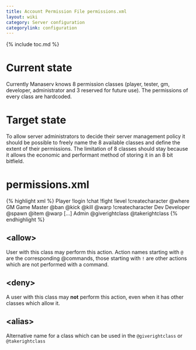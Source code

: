 ```yaml
---
title: Account Permission File permissions.xml
layout: wiki
category: Server configuration
categorylink: configuration
---
```

{% include toc.md %}

# Current state
Currently Manaserv knows 8 permission classes (player, tester, gm, developer, administrator and 3 reserved for future use). The permissions of every class are hardcoded.

# Target state
To allow server administrators to decide their server management policy it should be possible to freely name the 8 available classes and define the extent of their permissions. The limitation of 8 classes should stay because it allows the economic and performant method of storing it in an 8 bit bitfield.

# permissions.xml
{% highlight xml %}
<permissions>
 <class level="1">
  <alias>Player</alias>
  <allow>!login</allow>
  <allow>!chat</allow>
  <allow>!fight</allow>
  <allow>!level</allow>
  <allow>!createcharacter</allow>
  <allow>@where</allow>
 </class>
 <class level="2">
  <alias>GM</alias>
  <alias>Game Master</alias>
  <allow>@ban</allow>
  <allow>@kick</allow>
  <allow>@kill</allow>
  <allow>@warp</allow>
  <deny>!createcharacter</deny>
 </class>
 <class level="3">
  <alias>Dev</alias>
  <alias>Developer</alias>
  <allow>@spawn</allow>
  <allow>@item</allow>
  <allow>@warp</allow>
 </class>
[...]
 <class level="8">
  <alias>Admin</alias>
  <allow>@giverightclass</allow>
  <allow>@takerightclass</allow>
 </class>
</permissions>
{% endhighlight %}

## &lt;allow&gt;
User with this class may perform this action. Action names starting with `@`
are the corresponding @commands, those starting with `!` are other actions
which are not performed with a command.

## &lt;deny&gt;
A user with this class may **not** perform this action, even when it has
other classes which allow it.

## &lt;alias&gt;
Alternative name for a class which can be used in the `@giverightclass` or
`@takerightclass`

